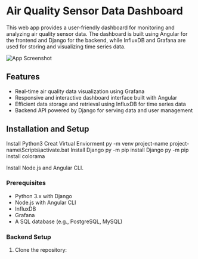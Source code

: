 # Air Quality Sensor Data Dashboard

This web app provides a user-friendly dashboard for monitoring and analyzing air quality sensor data. 
The dashboard is built using Angular for the frontend and Django for the backend, while InfluxDB and Grafana are used for storing and visualizing time series data.

![App Screenshot](screenshot.png)

## Features

- Real-time air quality data visualization using Grafana
- Responsive and interactive dashboard interface built with Angular
- Efficient data storage and retrieval using InfluxDB for time series data
- Backend API powered by Django for serving data and user management

## Installation and Setup
Install Python3
Creat Virtual Enviorment 
  py -m venv project-name
  project-name\Scripts\activate.bat
Install Django
  py -m pip install Django
  py -m pip install colorama
  
Install Node.js and Angular CLI.

### Prerequisites

- Python 3.x with Django
- Node.js with Angular CLI
- InfluxDB
- Grafana
- A SQL database (e.g., PostgreSQL, MySQL)

### Backend Setup

1. Clone the repository:

